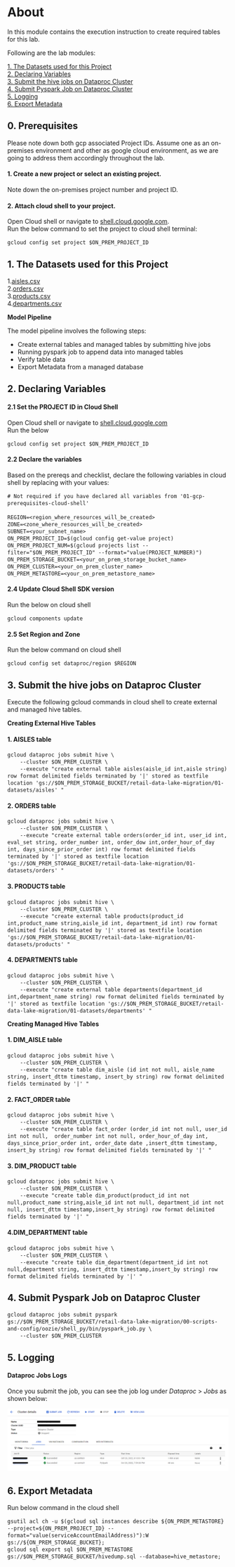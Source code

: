 # About

In this module contains the execution instruction to create required tables for this lab.

Following are the lab modules:

[1. The Datasets used for this Project](05-tables-creation-and-export-metadata-cloud-shell.md#1-the-datasets-used-for-this-project)<br>
[2. Declaring Variables](05-tables-creation-and-export-metadata-cloud-shell.md#2-declaring-variables)<br>
[3. Submit the hive jobs on Dataproc Cluster](05-tables-creation-and-export-metadata-cloud-shell.md#3-submit-the-hive-jobs-on-dataproc-cluster)<br>
[4. Submit Pyspark Job on Dataproc Cluster](05-tables-creation-and-export-metadata-cloud-shell.md#4-submit-pyspark-job-on-dataproc-cluster)<br>
[5. Logging](05-tables-creation-and-export-metadata-cloud-shell.md#5-logging)<br>
[6. Export Metadata](05-tables-creation-and-export-metadata-cloud-shell.md#6-export-metadata)

## 0. Prerequisites 
Please note down both gcp associated Project IDs. Assume one as an on-premises environment and other as google cloud environment, as we are going to address them accordingly throughout the lab.

#### 1. Create a new project or select an existing project.
Note down the on-premises project number and project ID.

#### 2. Attach cloud shell to your project.
Open Cloud shell or navigate to [shell.cloud.google.com](https://shell.cloud.google.com). <br>
Run the below command to set the project to cloud shell terminal:
```
gcloud config set project $ON_PREM_PROJECT_ID
```

## 1. The Datasets used for this Project

1.[aisles.csv](01-datasets/aisles/aisles.csv) <br>
2.[orders.csv](01-datasets/orders/orders.csv) <br>
3.[products.csv](01-datasets/products/products.csv) <br>
4.[departments.csv](01-datasets/departments/departments.csv) <br>

**Model Pipeline**

The model pipeline involves the following steps: <br>
- Create external tables and managed tables by submitting hive jobs <br>
- Running pyspark job to append data into managed tables <br>
- Verify table data <br>
- Export Metadata from a managed database

## 2. Declaring Variables

#### 2.1 Set the PROJECT ID in Cloud Shell

Open Cloud shell or navigate to [shell.cloud.google.com](https://shell.cloud.google.com)<br>
Run the below

```
gcloud config set project $ON_PREM_PROJECT_ID
```

####  2.2 Declare the variables

Based on the prereqs and checklist, declare the following variables in cloud shell by replacing with your values:

```
# Not required if you have declared all variables from '01-gcp-prerequisites-cloud-shell'

REGION=<region_where_resources_will_be_created>
ZONE=<zone_where_resources_will_be_created>
SUBNET=<your_subnet_name>
ON_PREM_PROJECT_ID=$(gcloud config get-value project)
ON_PREM_PROJECT_NUM=$(gcloud projects list --filter="$ON_PREM_PROJECT_ID" --format="value(PROJECT_NUMBER)")
ON_PREM_STORAGE_BUCKET=<your_on_prem_storage_bucket_name>
ON_PREM_CLUSTER=<your_on_prem_cluster_name>
ON_PREM_METASTORE=<your_on_prem_metastore_name>
```

#### 2.4 Update Cloud Shell SDK version

Run the below on cloud shell

```
gcloud components update
```

#### 2.5 Set Region and Zone

Run the below command on cloud shell
```
gcloud config set dataproc/region $REGION
```

## 3. Submit the hive jobs on Dataproc Cluster

Execute the following gcloud commands in cloud shell to create external and managed hive tables.

**Creating External Hive Tables**

#### 1. AISLES table
```
gcloud dataproc jobs submit hive \
    --cluster $ON_PREM_CLUSTER \
    --execute "create external table aisles(aisle_id int,aisle string) row format delimited fields terminated by '|' stored as textfile location 'gs://$ON_PREM_STORAGE_BUCKET/retail-data-lake-migration/01-datasets/aisles' "
```

#### 2. ORDERS table
```
gcloud dataproc jobs submit hive \
    --cluster $ON_PREM_CLUSTER \
    --execute "create external table orders(order_id int, user_id int, eval_set string, order_number int, order_dow int,order_hour_of_day int, days_since_prior_order int) row format delimited fields terminated by '|' stored as textfile location 'gs://$ON_PREM_STORAGE_BUCKET/retail-data-lake-migration/01-datasets/orders' "
```

#### 3. PRODUCTS table
```
gcloud dataproc jobs submit hive \
    --cluster $ON_PREM_CLUSTER \
    --execute "create external table products(product_id int,product_name string,aisle_id int, department_id int) row format delimited fields terminated by '|' stored as textfile location 'gs://$ON_PREM_STORAGE_BUCKET/retail-data-lake-migration/01-datasets/products' "
```

#### 4. DEPARTMENTS table
```
gcloud dataproc jobs submit hive \
    --cluster $ON_PREM_CLUSTER \
    --execute "create external table departments(department_id int,department_name string) row format delimited fields terminated by '|' stored as textfile location 'gs://$ON_PREM_STORAGE_BUCKET/retail-data-lake-migration/01-datasets/departments' "
```

**Creating Managed Hive Tables**

#### 1. DIM_AISLE table
```
gcloud dataproc jobs submit hive \
    --cluster $ON_PREM_CLUSTER \
    --execute "create table dim_aisle (id int not null, aisle_name string, insert_dttm timestamp, insert_by string) row format delimited fields terminated by '|' "
```

#### 2. FACT_ORDER table
```
gcloud dataproc jobs submit hive \
    --cluster $ON_PREM_CLUSTER \
    --execute "create table fact_order (order_id int not null, user_id int not null,  order_number int not null, order_hour_of_day int, days_since_prior_order int, order_date date ,insert_dttm timestamp, insert_by string) row format delimited fields terminated by '|' "
```

#### 3. DIM_PRODUCT table
```
gcloud dataproc jobs submit hive \
    --cluster $ON_PREM_CLUSTER \
    --execute "create table dim_product(product_id int not null,product_name string,aisle_id int not null, department_id int not null, insert_dttm timestamp,insert_by string) row format delimited fields terminated by '|' "
```

#### 4.DIM_DEPARTMENT table
```
gcloud dataproc jobs submit hive \
    --cluster $ON_PREM_CLUSTER \
    --execute "create table dim_department(department_id int not null,department string, insert_dttm timestamp,insert_by string) row format delimited fields terminated by '|' "
```

## 4. Submit Pyspark Job on Dataproc Cluster
```
gcloud dataproc jobs submit pyspark gs://$ON_PREM_STORAGE_BUCKET/retail-data-lake-migration/00-scripts-and-config/oozie/shell_py/bin/pyspark_job.py \
    --cluster $ON_PREM_CLUSTER
```

## 5. Logging

#### Dataproc Jobs Logs

Once you submit the job, you can see the job log under *Dataproc* > *Jobs* as shown below:

![this is a screenshot](/images/dataproc_logs.png)

## 6. Export Metadata

Run below command in the cloud shell
```
gsutil acl ch -u $(gcloud sql instances describe ${ON_PREM_METASTORE} --project=${ON_PREM_PROJECT_ID} --format="value(serviceAccountEmailAddress)"):W gs://${ON_PREM_STORAGE_BUCKET};
gcloud sql export sql $ON_PREM_METASTORE gs://$ON_PREM_STORAGE_BUCKET/hivedump.sql --database=hive_metastore;
```
